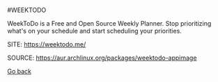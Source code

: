 #WEEKTODO

 WeekToDo is a Free and Open Source Weekly Planner. Stop prioritizing 
 what's on your schedule and start scheduling your priorities.

 SITE: https://weektodo.me/

 SOURCE: https://aur.archlinux.org/packages/weektodo-appimage

 [Go back](https://portable-linux-apps.github.io/apps.html)
